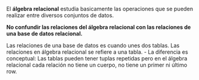 El **álgebra relacional** estudia basicamente las operaciones que se pueden realizar entre diversos conjuntos de datos. ⠀

**No confundir las relaciones del álgebra relacional con las relaciones de una base de datos relacional.**

Las relaciones de una base de datos es cuando unes dos tablas.
Las relaciones en álgebra relacional se refiere a una tabla. - La diferencia es conceptual: Las tablas pueden tener tuplas repetidas pero en el álgebra relacional cada relación no tiene un cuerpo, no tiene un primer ni último row. ⠀